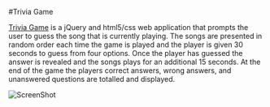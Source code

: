 #Trivia Game

[Trivia Game](https://seanneppl.github.io/TriviaGame/index.html) is a jQuery and html5/css web application that prompts the user to guess the song that is currently playing.
The songs are presented in random order each time the game is played and the player is given 30 seconds to guess from four options.
Once the player has guessed the answer is revealed and the songs plays for an additional 15 seconds. At the end of the game
the players correct answers, wrong answers, and unanswered questions are totalled and displayed. 

![ScreenShot](https://user-images.githubusercontent.com/38054153/45455969-9da1ee00-b6ae-11e8-9c7c-a43caa708b4b.png)
